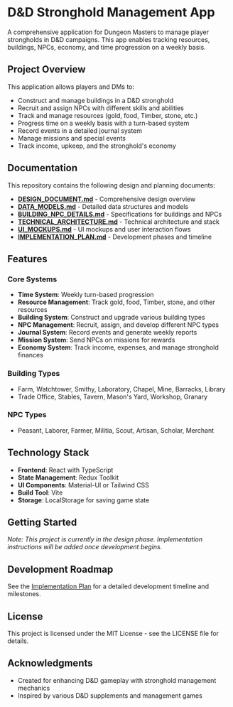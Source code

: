 # D&D Stronghold Management App

A comprehensive application for Dungeon Masters to manage player strongholds in D&D campaigns. This app enables tracking resources, buildings, NPCs, economy, and time progression on a weekly basis.

## Project Overview

This application allows players and DMs to:
- Construct and manage buildings in a D&D stronghold
- Recruit and assign NPCs with different skills and abilities
- Track and manage resources (gold, food, Timber, stone, etc.)
- Progress time on a weekly basis with a turn-based system
- Record events in a detailed journal system
- Manage missions and special events
- Track income, upkeep, and the stronghold's economy

## Documentation

This repository contains the following design and planning documents:

- **[DESIGN_DOCUMENT.md](./DESIGN_DOCUMENT.md)** - Comprehensive design overview
- **[DATA_MODELS.md](./DATA_MODELS.md)** - Detailed data structures and models
- **[BUILDING_NPC_DETAILS.md](./BUILDING_NPC_DETAILS.md)** - Specifications for buildings and NPCs
- **[TECHNICAL_ARCHITECTURE.md](./TECHNICAL_ARCHITECTURE.md)** - Technical architecture and stack
- **[UI_MOCKUPS.md](./UI_MOCKUPS.md)** - UI mockups and user interaction flows
- **[IMPLEMENTATION_PLAN.md](./IMPLEMENTATION_PLAN.md)** - Development phases and timeline

## Features

### Core Systems
- **Time System**: Weekly turn-based progression
- **Resource Management**: Track gold, food, Timber, stone, and other resources
- **Building System**: Construct and upgrade various building types
- **NPC Management**: Recruit, assign, and develop different NPC types
- **Journal System**: Record events and generate weekly reports
- **Mission System**: Send NPCs on missions for rewards
- **Economy System**: Track income, expenses, and manage stronghold finances

### Building Types
- Farm, Watchtower, Smithy, Laboratory, Chapel, Mine, Barracks, Library
- Trade Office, Stables, Tavern, Mason's Yard, Workshop, Granary

### NPC Types
- Peasant, Laborer, Farmer, Militia, Scout, Artisan, Scholar, Merchant

## Technology Stack

- **Frontend**: React with TypeScript
- **State Management**: Redux Toolkit
- **UI Components**: Material-UI or Tailwind CSS
- **Build Tool**: Vite
- **Storage**: LocalStorage for saving game state

## Getting Started

*Note: This project is currently in the design phase. Implementation instructions will be added once development begins.*

## Development Roadmap

See the [Implementation Plan](./IMPLEMENTATION_PLAN.md) for a detailed development timeline and milestones.

## License

This project is licensed under the MIT License - see the LICENSE file for details.

## Acknowledgments

- Created for enhancing D&D gameplay with stronghold management mechanics
- Inspired by various D&D supplements and management games